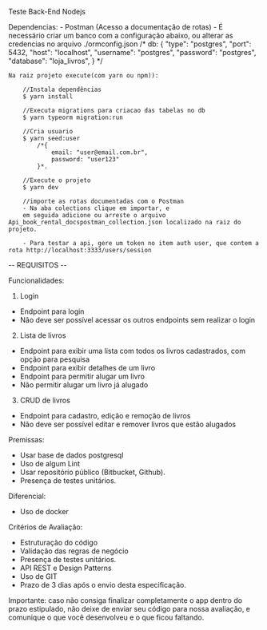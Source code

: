 Teste Back-End Nodejs

Dependencias:
    - Postman (Acesso a documentação de rotas)
    - É necessário criar um banco com a configuração abaixo, ou alterar as credencias no arquivo ./ormconfig.json
        /* db: {
            "type": "postgres",
            "port": 5432,
            "host": "localhost", 
            "username": "postgres",
            "password": "postgres",
            "database": "loja_livros", 
        } */

    Na raiz projeto execute(com yarn ou npm)):

        //Instala dependências
        $ yarn install

        //Executa migrations para criacao das tabelas no db
        $ yarn typeorm migration:run

        //Cria usuario
        $ yarn seed:user
            /*{
                email: "user@email.com.br",
                password: "user123"
            }*.
        
        //Execute o projeto
        $ yarn dev

        //importe as rotas documentadas com o Postman
        - Na aba colections clique em importar, e 
        em seguida adicione ou arreste o arquivo Api_book_rental_docspostman_collection.json localizado na raiz do projeto.

        - Para testar a api, gere um token no item auth user, que contem a rota http://localhost:3333/users/session

        
-- REQUISITOS --

Funcionalidades:

1) Login
 - Endpoint para login
 - Não deve ser possível acessar os outros endpoints sem realizar o login

2) Lista de livros
 - Endpoint para exibir uma lista com todos os livros cadastrados, com opção para pesquisa
 - Endpoint para exibir detalhes de um livro
 - Endpoint para permitir alugar um livro
 - Não permitir alugar um livro já alugado

3) CRUD de livros
 - Endpoint para cadastro, edição e remoção de livros
 - Não deve ser possível editar e remover livros que estão alugados

Premissas:
- Usar base de dados postgresql
- Uso de algum Lint
- Usar repositório público (Bitbucket, Github).
- Presença de testes unitários.

Diferencial:
- Uso de docker 

Critérios de Avaliação:
- Estruturação do código
- Validação das regras de negócio
- Presença de testes unitários.
- API REST e Design Patterns
- Uso de GIT
- Prazo de 3 dias após o envio desta especificação.

Importante: caso não consiga finalizar completamente o app dentro do prazo estipulado, não deixe de enviar seu código para nossa avaliação, e comunique o que você desenvolveu e o que ficou faltando.
